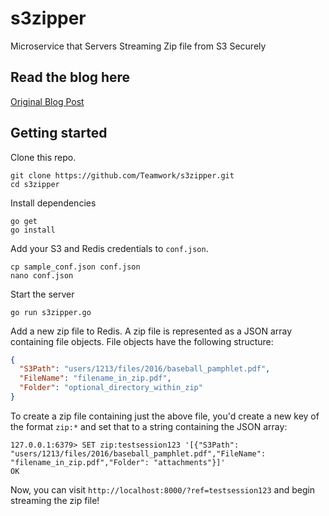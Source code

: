 # s3zipper
Microservice that Servers Streaming Zip file from S3 Securely

## Read the blog here
[Original Blog Post](http://engineroom.teamwork.com/how-to-securely-provide-a-zip-download-of-a-s3-file-bundle/)

## Getting started

Clone this repo.

```
git clone https://github.com/Teamwork/s3zipper.git
cd s3zipper
```

Install dependencies

```
go get
go install
```

Add your S3 and Redis credentials to `conf.json`.

```
cp sample_conf.json conf.json
nano conf.json
```

Start the server

```
go run s3zipper.go
```

Add a new zip file to Redis.  A zip file is represented as a JSON array containing file objects.  File objects have the following structure:

```json
{
  "S3Path": "users/1213/files/2016/baseball_pamphlet.pdf",
  "FileName": "filename_in_zip.pdf",
  "Folder": "optional_directory_within_zip"
}
```

To create a zip file containing just the above file, you'd create a new key of the format `zip:*` and set that to a string containing the JSON array:

```
127.0.0.1:6379> SET zip:testsession123 '[{"S3Path": "users/1213/files/2016/baseball_pamphlet.pdf","FileName": "filename_in_zip.pdf","Folder": "attachments"}]'
OK
```

Now, you can visit `http://localhost:8000/?ref=testsession123` and begin streaming the zip file!